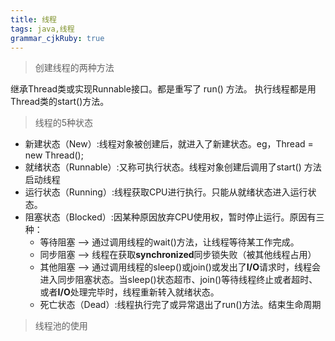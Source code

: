 ```yaml
---
title: 线程
tags: java,线程
grammar_cjkRuby: true
---
```


> 创建线程的两种方法

继承Thread类或实现Runnable接口。都是重写了 run() 方法。
执行线程都是用Thread类的start()方法。

> 线程的5种状态
- 新建状态（New）:线程对象被创建后，就进入了新建状态。eg，Thread = new Thread();
- 就绪状态（Runnable）:又称可执行状态。线程对象创建后调用了start() 方法启动线程
- 运行状态（Running）:线程获取CPU进行执行。只能从就绪状态进入运行状态。
- 阻塞状态（Blocked）:因某种原因放弃CPU使用权，暂时停止运行。原因有三种：
	- 等待阻塞 --> 通过调用线程的wait()方法，让线程等待某工作完成。
	- 同步阻塞 --> 线程在获取**synchronized**同步锁失败（被其他线程占用）
	- 其他阻塞 --> 通过调用线程的sleep()或join()或发出了**I/O**请求时，线程会进入同步阻塞状态。当sleep()状态超市、join()等待线程终止或者超时、或者**I/O**处理完毕时，线程重新转入就绪状态。
	- 死亡状态（Dead）:线程执行完了或异常退出了run()方法。结束生命周期



> 线程池的使用





